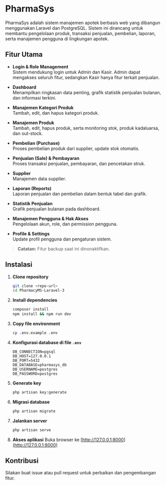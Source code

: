 # PharmaSys

PharmaSys adalah sistem manajemen apotek berbasis web yang dibangun menggunakan Laravel dan PostgreSQL. Sistem ini dirancang untuk membantu pengelolaan produk, transaksi penjualan, pembelian, laporan, serta manajemen pengguna di lingkungan apotek.

## Fitur Utama

- **Login & Role Management**  
  Sistem mendukung login untuk Admin dan Kasir. Admin dapat mengakses seluruh fitur, sedangkan Kasir hanya fitur terkait penjualan.

- **Dashboard**  
  Menampilkan ringkasan data penting, grafik statistik penjualan bulanan, dan informasi terkini.

- **Manajemen Kategori Produk**  
  Tambah, edit, dan hapus kategori produk.

- **Manajemen Produk**  
  Tambah, edit, hapus produk, serta monitoring stok, produk kadaluarsa, dan out-stock.

- **Pembelian (Purchase)**  
  Proses pembelian produk dari supplier, update stok otomatis.

- **Penjualan (Sale) & Pembayaran**  
  Proses transaksi penjualan, pembayaran, dan pencetakan struk.

- **Supplier**  
  Manajemen data supplier.

- **Laporan (Reports)**  
  Laporan penjualan dan pembelian dalam bentuk tabel dan grafik.

- **Statistik Penjualan**  
  Grafik penjualan bulanan pada dashboard.

- **Manajemen Pengguna & Hak Akses**  
  Pengelolaan akun, role, dan permission pengguna.

- **Profile & Settings**  
  Update profil pengguna dan pengaturan sistem.

> **Catatan:** Fitur backup saat ini dinonaktifkan.

## Instalasi

1. **Clone repository**
   ```bash
   git clone <repo-url>
   cd PharmacyMS-Laravel-3
   ```

2. **Install dependencies**
   ```bash
   composer install
   npm install && npm run dev
   ```

3. **Copy file environment**
   ```bash
   cp .env.example .env
   ```

4. **Konfigurasi database di file `.env`**
   ```
   DB_CONNECTION=pgsql
   DB_HOST=127.0.0.1
   DB_PORT=5432
   DB_DATABASE=pharmasys_db
   DB_USERNAME=postgres
   DB_PASSWORD=postgres
   ```

5. **Generate key**
   ```bash
   php artisan key:generate
   ```

6. **Migrasi database**
   ```bash
   php artisan migrate
   ```

7. **Jalankan server**
   ```bash
   php artisan serve
   ```

8. **Akses aplikasi**
   Buka browser ke [http://127.0.0.1:8000](http://127.0.0.1:8000)

## Kontribusi

Silakan buat issue atau pull request untuk perbaikan dan pengembangan fitur.

